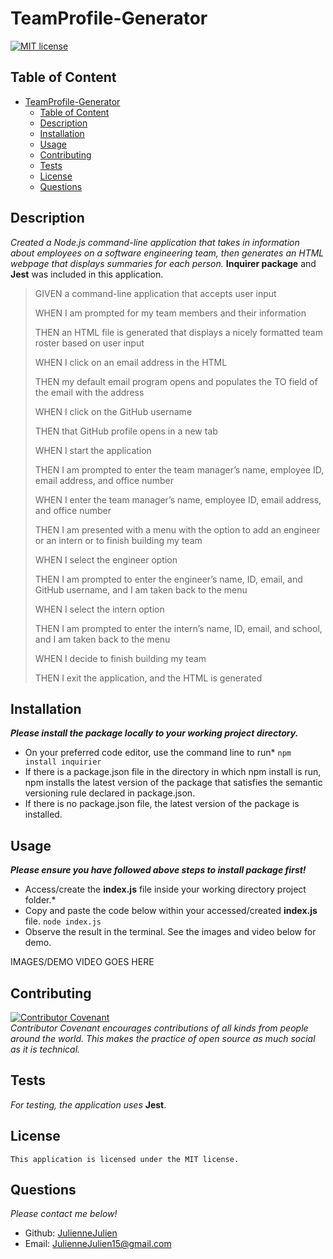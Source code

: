 # TeamProfile-Generator

[![MIT license](https://img.shields.io/badge/license-MIT-blue.svg)](https://mit-license.org/)

## Table of Content
- [TeamProfile-Generator](#teamprofile-generator)
  - [Table of Content](#table-of-content)
  - [Description](#description)
  - [Installation](#installation)
  - [Usage](#usage)
  - [Contributing](#contributing)
  - [Tests](#tests)
  - [License](#license)
  - [Questions](#questions)

## Description
*Created a Node.js command-line application that takes in information about employees on a software engineering team, then generates an HTML webpage that displays summaries for each person.* **Inquirer package** and **Jest** was included in this application. 

>GIVEN a command-line application that accepts user input
>
>WHEN I am prompted for my team members and their information
>
>THEN an HTML file is generated that displays a nicely formatted team roster based on user input
>
>WHEN I click on an email address in the HTML
>
>THEN my default email program opens and populates the TO field of the email with the address
>
>WHEN I click on the GitHub username
>
>THEN that GitHub profile opens in a new tab
>
>WHEN I start the application
>
>THEN I am prompted to enter the team manager’s name, employee ID, email address, and office number
>
>WHEN I enter the team manager’s name, employee ID, email address, and office number
>
>THEN I am presented with a menu with the option to add an engineer or an intern or to finish building my team
>
>WHEN I select the engineer option
>
>THEN I am prompted to enter the engineer’s name, ID, email, and GitHub username, and I am taken back to the menu
>
>WHEN I select the intern option
>
>THEN I am prompted to enter the intern’s name, ID, email, and school, and I am taken back to the menu
>
>WHEN I decide to finish building my team
>
>THEN I exit the application, and the HTML is generated


## Installation
***Please install the package locally to your working project directory.***
- On your preferred code editor, use the command line to run* `npm install inquirier`
- If there is a package.json file in the directory in which npm install is run, npm installs the latest version of the package that satisfies the semantic versioning rule declared in package.json.
- If there is no package.json file, the latest version of the package is installed.


## Usage
***Please ensure you have followed above steps to install package first!***
- Access/create the **index.js** file inside your working directory project folder.*
-  Copy and paste the code below within your accessed/created **index.js** file.
`node index.js`
- Observe the result in the terminal. See the images and video below for demo. 

IMAGES/DEMO VIDEO GOES HERE

## Contributing

[![Contributor Covenant](https://img.shields.io/badge/Contributor%20Covenant-2.1-4baaaa.svg)](code_of_conduct.md)
<br>*Contributor Covenant encourages contributions of all kinds from people around the world. This makes the practice of open source as much social as it is technical.*

## Tests
*For testing, the application uses* **Jest**.

## License
    This application is licensed under the MIT license.

## Questions
*Please contact me below!*
- Github: [JulienneJulien](https://github.com/JulienneJulien)
- Email: JulienneJulien15@gmail.com 

